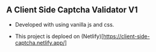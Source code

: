 ## A Client Side Captcha Validator V1

- Developed with using vanilla js and css.

- This project is deploed on (Netlify)[https://client-side-captcha.netlify.app/]
